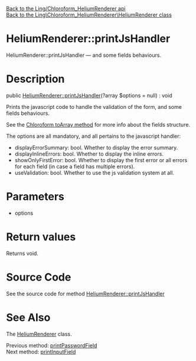 [Back to the Ling/Chloroform_HeliumRenderer api](https://github.com/lingtalfi/Chloroform_HeliumRenderer/blob/master/doc/api/Ling/Chloroform_HeliumRenderer.md)<br>
[Back to the Ling\Chloroform_HeliumRenderer\HeliumRenderer class](https://github.com/lingtalfi/Chloroform_HeliumRenderer/blob/master/doc/api/Ling/Chloroform_HeliumRenderer/HeliumRenderer.md)


HeliumRenderer::printJsHandler
================



HeliumRenderer::printJsHandler — and some fields behaviours.




Description
================


public [HeliumRenderer::printJsHandler](https://github.com/lingtalfi/Chloroform_HeliumRenderer/blob/master/doc/api/Ling/Chloroform_HeliumRenderer/HeliumRenderer/printJsHandler.md)(?array $options = null) : void




Prints the javascript code to handle the validation of the form,
and some fields behaviours.

See the [Chloroform toArray method](https://github.com/lingtalfi/Chloroform/blob/master/doc/api/Ling/Chloroform/Form/Chloroform/toArray.md) for more info about the fields structure.

The options are all mandatory, and all pertains to the javascript handler:

- displayErrorSummary: bool. Whether to display the error summary.
- displayInlineErrors: bool. Whether to display the inline errors.
- showOnlyFirstError: bool. Whether to display the first error or all errors for each field (in case a field has multiple errors).
- useValidation: bool. Whether to use the js validation system at all.




Parameters
================


- options

    


Return values
================

Returns void.








Source Code
===========
See the source code for method [HeliumRenderer::printJsHandler](https://github.com/lingtalfi/Chloroform_HeliumRenderer/blob/master/HeliumRenderer.php#L1050-L1070)


See Also
================

The [HeliumRenderer](https://github.com/lingtalfi/Chloroform_HeliumRenderer/blob/master/doc/api/Ling/Chloroform_HeliumRenderer/HeliumRenderer.md) class.

Previous method: [printPasswordField](https://github.com/lingtalfi/Chloroform_HeliumRenderer/blob/master/doc/api/Ling/Chloroform_HeliumRenderer/HeliumRenderer/printPasswordField.md)<br>Next method: [printInputField](https://github.com/lingtalfi/Chloroform_HeliumRenderer/blob/master/doc/api/Ling/Chloroform_HeliumRenderer/HeliumRenderer/printInputField.md)<br>

